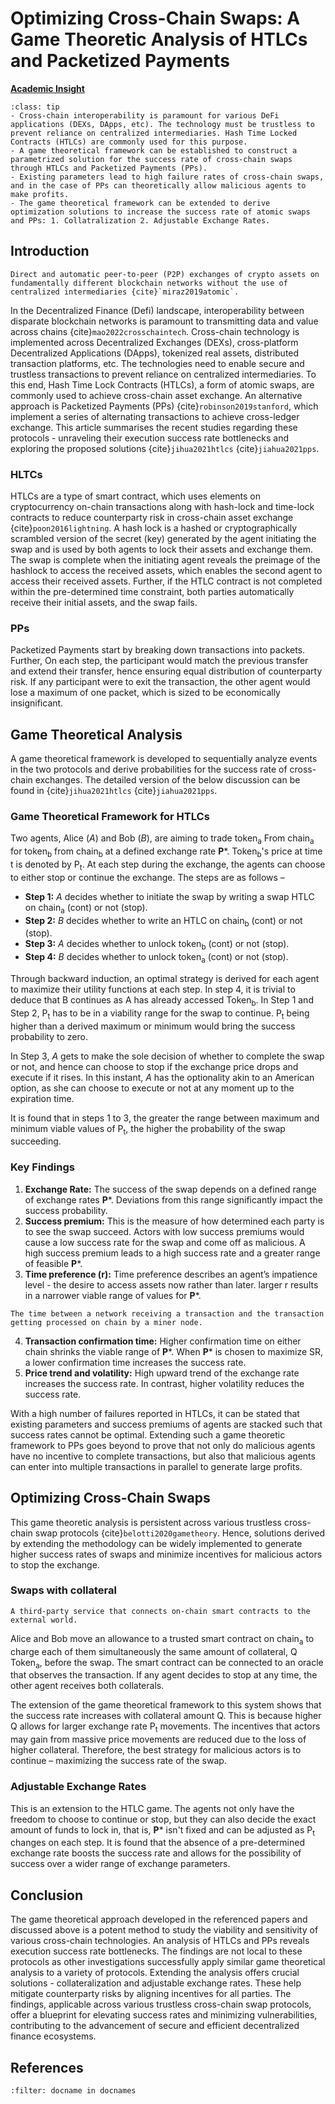 # Optimizing Cross-Chain Swaps: A Game Theoretic Analysis of HTLCs and Packetized Payments

<!-- ![Academic Insight](images/AI.svg) -->
<ins>**Academic Insight**</ins>

```{admonition} Key Insights
:class: tip
- Cross-chain interoperability is paramount for various DeFi applications (DEXs, DApps, etc). The technology must be trustless to prevent reliance on centralized intermediaries. Hash Time Locked Contracts (HTLCs) are commonly used for this purpose.
- A game theoretical framework can be established to construct a parametrized solution for the success rate of cross-chain swaps through HTLCs and Packetized Payments (PPs).
- Existing parameters lead to high failure rates of cross-chain swaps, and in the case of PPs can theoretically allow malicious agents to make profits. 
- The game theoretical framework can be extended to derive optimization solutions to increase the success rate of atomic swaps and PPs: 1. Collatralization 2. Adjustable Exchange Rates. 
```

## Introduction
 `````{margin} **Atomic Swaps**
Direct and automatic peer-to-peer (P2P) exchanges of crypto assets on fundamentally different blockchain networks without the use of centralized intermediaries {cite}`miraz2019atomic`.
`````
In the Decentralized Finance (Defi) landscape, interoperability between disparate blockchain networks is paramount to transmitting data and value across chains {cite}`mao2022crosschaintech`. Cross-chain technology is implemented across Decentralized Exchanges (DEXs), cross-platform Decentralized Applications (DApps), tokenized real assets, distributed transaction platforms, etc. The technologies need to enable secure and trustless transactions to prevent reliance on centralized intermediaries. To this end, Hash Time Lock Contracts (HTLCs), a form of atomic swaps, are commonly used to achieve cross-chain asset exchange. An alternative approach is Packetized Payments (PPs) {cite}`robinson2019stanford`, which implement a series of alternating transactions to achieve cross-ledger exchange. This article summarises the recent studies regarding these protocols - unraveling their execution success rate bottlenecks and exploring the proposed solutions {cite}`jihua2021htlcs` {cite}`jiahua2021pps`.


### HLTCs
HTLCs are a type of smart contract, which uses elements on cryptocurrency on-chain transactions along with hash-lock and time-lock contracts to reduce counterparty risk in cross-chain asset exchange {cite}`poon2016lightning`. A hash lock is a hashed or cryptographically scrambled version of the secret (key) generated by the agent initiating the swap and is used by both agents to lock their assets and exchange them. The swap is complete when the initiating agent reveals the preimage of the hashlock to access the received assets, which enables the second agent to access their received assets. Further, if the HTLC contract is not completed within the pre-determined time constraint, both parties automatically receive their initial assets, and the swap fails. 

### PPs
Packetized Payments start by breaking down transactions into packets. Further, On each step, the participant would match the previous transfer and extend their transfer, hence ensuring equal distribution of counterparty risk. If any participant were to exit the transaction, the other agent would lose a maximum of one packet, which is sized to be economically insignificant.

## Game Theoretical Analysis
A game theoretical framework is developed to sequentially analyze events in the two protocols and derive probabilities for the success rate of cross-chain exchanges. The detailed version of the below discussion can be found in {cite}`jihua2021htlcs` {cite}`jiahua2021pps`.

### Game Theoretical Framework for HTLCs
Two agents, Alice (*A*) and Bob (*B*), are aiming to trade token<sub>a</sub> From chain<sub>a</sub> for token<sub>b</sub> from chain<sub>b</sub> at a defined exchange rate **P***. Token<sub>b</sub>'s price at time t is denoted by P<sub>t</sub>. At each step during the exchange, the agents can choose to either stop or continue the exchange. The steps are as follows – 
- **Step 1:** *A* decides whether to initiate the swap by writing a swap HTLC on chain<sub>a</sub> (cont) or not (stop).
- **Step 2:** *B* decides whether to write an HTLC on chain<sub>b</sub> (cont) or not (stop).
- **Step 3:** *A* decides whether to unlock token<sub>b</sub> (cont) or not (stop).
- **Step 4:** *B* decides whether to unlock token<sub>a</sub> (cont) or not (stop).

Through backward induction, an optimal strategy is derived for each agent to maximize their utility functions at each step. In step 4, it is trivial to deduce that B continues as A has already accessed Token<sub>b</sub>. In Step 1 and Step 2, P<sub>t</sub> has to be in a viability range for the swap to continue. P<sub>t</sub> being higher than a derived maximum or minimum would bring the success probability to zero.

In Step 3, *A* gets to make the sole decision of whether to complete the swap or not, and hence can choose to stop if the exchange price drops and execute if it rises. In this instant, *A* has the optionality akin to an American option, as she can choose to execute or not at any moment up to the expiration time. 

It is found that in steps 1 to 3, the greater the range between maximum and minimum viable values of P<sub>t</sub>, the higher the probability of the swap succeeding. 

### Key Findings
1. **Exchange Rate:** The success of the swap depends on a defined range of exchange rates **P***. Deviations from this range significantly impact the success probability.
2. **Success premium:** This is the measure of how determined each party is to see the swap succeed. Actors with low success premiums would cause a low success rate for the swap and come off as malicious. A high success premium leads to a high success rate and a greater range of feasible **P***. 
3. **Time preference (r):** Time preference describes an agent’s impatience level - the desire to access assets now rather than later. larger r results in a narrower viable range of values for **P***.
  `````{margin} **Transaction Confirmation Time**
The time between a network receiving a transaction and the transaction getting processed on chain by a miner node.
`````
4. **Transaction confirmation time:** Higher confirmation time on either chain shrinks the viable range of **P***. When **P*** is chosen to maximize SR, a lower confirmation time increases the success rate.
5. **Price trend and volatility:** High upward trend of the exchange rate increases the success rate. In contrast, higher volatility reduces the success rate.

With a high number of failures reported in HTLCs, it can be stated that existing parameters and success premiums of agents are stacked such that success rates cannot be optimal. Extending such a game theoretic framework to PPs goes beyond to prove that not only do malicious agents have no incentive to complete transactions, but also that malicious agents can enter into multiple transactions in parallel to generate large profits. 

## Optimizing Cross-Chain Swaps
This game theoretic analysis is persistent across various trustless cross-chain swap protocols {cite}`belotti2020gametheory`. Hence, solutions derived by extending the methodology can be widely implemented to generate higher success rates of swaps and minimize incentives for malicious actors to stop the exchange.

### Swaps with collateral
  `````{margin} **Oracle**
A third-party service that connects on-chain smart contracts to the external world. 
`````
Alice and Bob move an allowance to a trusted smart contract on chain<sub>a</sub> to charge each of them simultaneously the same amount of collateral, Q Token<sub>a</sub>, before the swap. The smart contract can be connected to an oracle that observes the transaction. If any agent decides to stop at any time, the other agent receives both collaterals. 

The extension of the game theoretical framework to this system shows that the success rate increases with collateral amount Q. This is because higher Q allows for larger exchange rate P<sub>t</sub> movements. The incentives that actors may gain from massive price movements are reduced due to the loss of higher collateral. Therefore, the best strategy for malicious actors is to continue – maximizing the success rate of the swap.

### Adjustable Exchange Rates
This is an extension to the HTLC game. The agents not only have the freedom to choose to continue or stop, but they can also decide the exact amount of funds to lock in, that is, **P*** isn't fixed and can be adjusted as P<sub>t</sub> changes on each step. It is found that the absence of a pre-determined exchange rate boosts the success rate and allows for the possibility of success over a wider range of exchange parameters.

## Conclusion
The game theoretical approach developed in the referenced papers and discussed above is a potent method to study the viability and sensitivity of various cross-chain technologies. An analysis of HTLCs and PPs reveals execution success rate bottlenecks. The findings are not local to these protocols as other investigations successfully apply similar game theoretical analysis to a variety of protocols. Extending the analysis offers crucial solutions - collateralization and adjustable exchange rates. These help mitigate counterparty risks by aligning incentives for all parties. The findings, applicable across various trustless cross-chain swap protocols, offer a blueprint for elevating success rates and minimizing vulnerabilities, contributing to the advancement of secure and efficient decentralized finance ecosystems.


## References

```{bibliography}
:filter: docname in docnames
```
